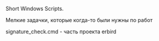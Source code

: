 ﻿Short Windows Scripts.

Мелкие задачки, которые когда-то были нужны по работ

signature_check.cmd - часть проекта erbird

